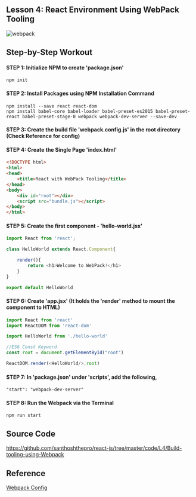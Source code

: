 ## Lesson 4: React Environment Using WebPack Tooling

![webpack](https://cloud.githubusercontent.com/assets/1716894/21743202/7d41f68c-d523-11e6-9700-77a1bf8d8c2d.png)

## Step-by-Step Workout

#### STEP 1: Initialize NPM to create 'package.json'
```
npm init
```

#### STEP 2: Install Packages using NPM Installation Command
```
npm install --save react react-dom
npm install babel-core babel-loader babel-preset-es2015 babel-preset-react babel-preset-stage-0 webpack webpack-dev-server --save-dev
```

#### STEP 3: Create the build file 'webpack.config.js' in the root directory (Check Reference for config)

#### STEP 4: Create the Single Page 'index.html'
```html
<!DOCTYPE html>
<html>
<head>
	<title>React with WebPack Tooling</title>
</head>
<body>
	<div id="root"></div>
	<script src="bundle.js"></script>
</body>
</html>
```

#### STEP 5: Create the first component - 'hello-world.jsx'
```javascript
import React from 'react';

class HelloWorld extends React.Component{

	render(){
		return <h1>Welcome to WebPack!</h1>
	}
}

export default HelloWorld
```

#### STEP 6: Create 'app.jsx' (It holds the 'render' method to mount the component to HTML)
```javascript
import React from 'react'
import ReactDOM from 'react-dom'

import HelloWorld from './hello-world'

//ES6 Const Keyword
const root = document.getElementById("root")

ReactDOM.render(<HelloWorld/>,root)
```

#### STEP 7: In 'package.json' under 'scripts', add the following,
```
"start": "webpack-dev-server"
```

#### STEP 8: Run the Webpack via the Terminal
```
npm run start
```

## Source Code
https://github.com/santhoshthepro/react-js/tree/master/code/L4/Build-tooling-using-Webpack

Reference
---------
[Webpack Config](https://gist.github.com/santhoshthepro/44653556270888883d4ad70026b2b57b)
